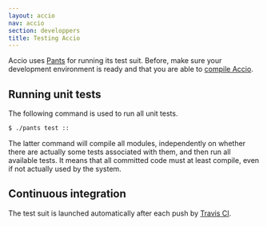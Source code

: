 ```yaml
---
layout: accio
nav: accio
section: developpers
title: Testing Accio
---
```


Accio uses [Pants](http://pantsbuild.org) for running its test suit.
Before, make sure your development environment is ready and that you are able to [compile Accio](compiling.html).

## Running unit tests

The following command is used to run all unit tests.

```bash
$ ./pants test ::
```

The latter command will compile all modules, independently on whether there are actually some tests associated with them, and then run all available tests.
It means that all committed code must at least compile, even if not actually used by the system.

## Continuous integration

The test suit is launched automatically after each push by [Travis CI](https://travis-ci.org/privamov/accio).
